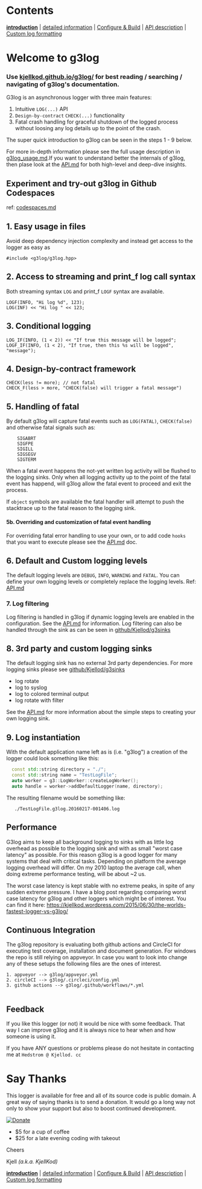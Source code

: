 
# Contents 
[**introduction**](docs/index.md) | [detailed information](docs/g3log_usage.md) | [Configure & Build](docs/building.md) | [API description](docs/API.md) | [Custom log formatting](docs/API_custom_formatting.md)


# Welcome to g3log
### Use [kjellkod.github.io/g3log/](https://kjellkod.github.io/g3log/) for best reading / searching / navigating of g3log's documentation. 

G3log is an asynchronous logger with three main features: 
1. Intuitive `LOG(...)` API
2. `Design-by-contract` `CHECK(...)` functionality
3. Fatal crash handling for graceful shutdown of the logged process without loosing any log details up to the point of the crash.

The super quick introduction to g3log can be seen in the steps 1 - 9 below. 

For more in-depth information please see the full usage description in [g3log_usage.md](docs/g3log_usage.md).If you want to understand better the internals of g3log, then plase look at the [API.md](docs/API.md) for both high-level and deep-dive insights. 


## Experiment and try-out g3log in Github Codespaces 
ref: [codespaces.md](docs/codespaces.md)


## 1. Easy usage in files
Avoid deep dependency injection complexity and instead get access to the logger as easy as 
```
#include <g3log/g3log.hpp>
``` 


## 2. Access to streaming and print_f log call syntax
Both streaming syntax `LOG` and print_f `LOGF` syntax are available. 

```
LOGF(INFO, "Hi log %d", 123);
LOG(INF) << "Hi log " << 123;

```

## 3. Conditional logging

```
LOG_IF(INFO, (1 < 2)) << "If true this message will be logged";
LOGF_IF(INFO, (1 < 2), "If true, then this %s will be logged", "message");
```

## 4. Design-by-contract framework 
```
CHECK(less != more); // not fatal
CHECK_F(less > more, "CHECK(false) will trigger a fatal message")
```

## 5. Handling of fatal 
By default g3log will capture fatal events such as `LOG(FATAL)`, `CHECK(false)` and otherwise fatal signals such as: 
```
    SIGABRT
    SIGFPE
    SIGILL
    SIGSEGV
    SIGTERM
``` 

When a fatal event happens the not-yet written log activity will be flushed to the logging sinks. Only when all logging activity up to the point of the fatal event has happend, will g3log allow the fatal event to proceed and exit the process. 

If `object` symbols are available the fatal handler will attempt to push the stacktrace up to the fatal reason to the logging sink. 

#### 5b. Overriding and customization of fatal event handling
For overriding fatal error handling to use your own, or to add code `hooks` that you want to execute please see the [API.md](docs/API.md) doc. 

## 6. Default and Custom logging levels
The default logging levels are `DEBUG`, `INFO`, `WARNING` and `FATAL`. You can define your own logging levels or completely replace the logging levels. Ref: [API.md](docs/API.md)


### 7. Log filtering
Log filtering is handled in g3log if dynamic logging levels are enabled
in the configuration. See the [API.md](docs/API.md) for information. Log filtering can also be handled through the sink as can be seen in [github/Kjellod/g3sinks](https://github.com/KjellKod/g3sinks)


## 8. 3rd party and custom logging sinks
The default logging sink has no external 3rd party dependencies. For more logging sinks please see [github/Kjellod/g3sinks](https://github.com/KjellKod/g3sinks)

- log rotate
- log to syslog
- log to colored terminal output
- log rotate with filter

See the [API.md](docs/API.md) for more information about the simple steps to creating your own logging sink.


## 9. Log instantiation 
With the default application name left as is (i.e. "g3log") a creation of the logger could look something like this: 

```cpp
  const std::string directory = "./";
  const std::string name = "TestLogFile";
  auto worker = g3::LogWorker::createLogWorker();
  auto handle = worker->addDefaultLogger(name, directory);
```
The resulting filename would be something like: 
```
   ./TestLogFile.g3log.20160217-001406.log
```

## <a name="performance">Performance</a>
G3log aims to keep all background logging to sinks with as little log overhead as possible to the logging sink and with as small "worst case latency" as possible. For this reason g3log is a good logger for many systems that deal with critical tasks. Depending on platform the average logging overhead will differ. On my 2010 laptop the average call, when doing extreme performance testing, will be about ~2 us.

The worst case latency is kept stable with no extreme peaks, in spite of any sudden extreme pressure.  I have a blog post regarding comparing worst case latency for g3log and other loggers which might be of interest.
You can find it here: https://kjellkod.wordpress.com/2015/06/30/the-worlds-fastest-logger-vs-g3log/


## <a name="continuous_integration">Continuous Integration</a>
The g3log repository is evaluating both github actions and CircleCI for executing test coverage, installation and document generation. For windows the repo is still relying on appveyor.  In case you want to look into change any of these setups the following files are the ones of interest. 
```
1. appveyor --> g3log/appveyor.yml
2. circleCI --> g3log/.circleci/config.yml
3. github actions --> g3log/.github/workflows/*.yml


```


## <a name="feedback">Feedback</a>
If you like this logger (or not) it would be nice with some feedback. That way I can improve g3log and it is always nice to hear when and how someone is using it. 

 If you have ANY questions or problems please do not hesitate in contacting me at 
 `Hedstrom @ Kjellod. cc`

# <a name="say-thanks">Say Thanks</a>
This logger is available for free and all of its source code is public domain.  A great way of saying thanks is to send a donation. It would go a long way not only to show your support but also to boost continued development.

[![Donate](https://img.shields.io/badge/Donate-PayPal-green.svg)](https://www.paypal.me/g3log/25)

* $5 for a cup of coffee
* $25 for a late evening coding with takeout 


Cheers

Kjell *(a.k.a. KjellKod)*

[**introduction**](docs/index.md) | [detailed information](docs/g3log_usage.md) | [Configure & Build](docs/building.md) | [API description](docs/API.md) | [Custom log formatting](docs/API_custom_formatting.md)
